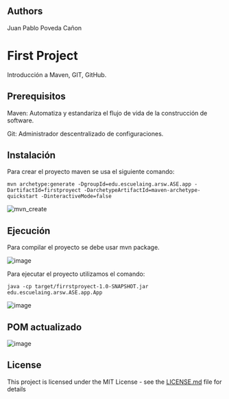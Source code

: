 ## Authors

Juan Pablo Poveda Cañon

# First Project

Introducción a Maven, GIT, GitHub.


## Prerequisitos

Maven: Automatiza y estandariza el flujo de vida de la construcción de software.

Git: Administrador descentralizado de configuraciones.

## Instalación

Para crear el proyecto maven se usa el siguiente comando:

```
mvn archetype:generate -DgroupId=edu.escuelaing.arsw.ASE.app -DartifactId=firstproyect -DarchetypeArtifactId=maven-archetype-quickstart -DinteractiveMode=false
```

![mvn_create](https://github.com/juancanon1725/firstproyect/assets/98672541/966a3cb0-eb91-48a8-ab75-c85bf0f02ac7)

## Ejecución

Para compilar el proyecto se debe usar mvn package.

![image](https://github.com/juancanon1725/firstproyect/assets/98672541/b3766ed9-1857-4929-9174-dfb886b88b01)

Para ejecutar el proyecto utilizamos el comando:

```
java -cp target/firrstproyect-1.0-SNAPSHOT.jar edu.escuelaing.arsw.ASE.app.App
```

![image](https://github.com/juancanon1725/firstproyect/assets/98672541/3e4d87ab-76e3-403a-922f-c5719b9e4dbb)

## POM actualizado

![image](https://github.com/juancanon1725/firstproyect/assets/98672541/f54e3d1e-01c2-46f3-9315-f9c21d154a61)


## License

This project is licensed under the MIT License - see the [LICENSE.md](LICENSE.md) file for details

